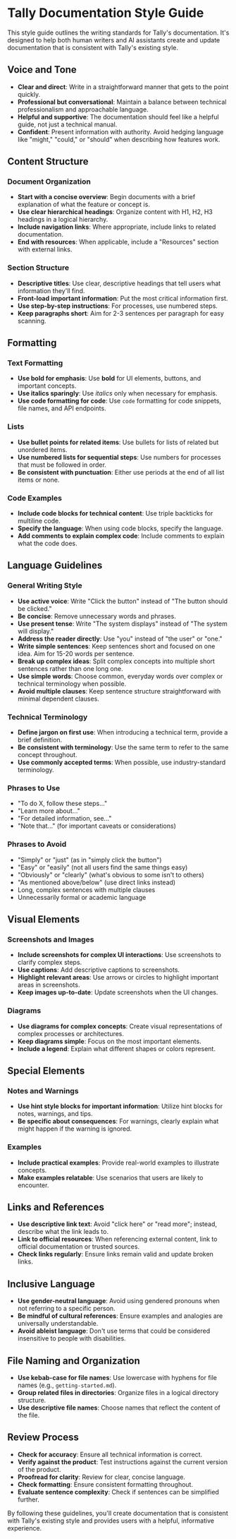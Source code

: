 # Tally Documentation Style Guide

This style guide outlines the writing standards for Tally's documentation. It's designed to help both human writers and AI assistants create and update documentation that is consistent with Tally's existing style.

## Voice and Tone

- **Clear and direct**: Write in a straightforward manner that gets to the point quickly.
- **Professional but conversational**: Maintain a balance between technical professionalism and approachable language.
- **Helpful and supportive**: The documentation should feel like a helpful guide, not just a technical manual.
- **Confident**: Present information with authority. Avoid hedging language like "might," "could," or "should" when describing how features work.

## Content Structure

### Document Organization

- **Start with a concise overview**: Begin documents with a brief explanation of what the feature or concept is.
- **Use clear hierarchical headings**: Organize content with H1, H2, H3 headings in a logical hierarchy.
- **Include navigation links**: Where appropriate, include links to related documentation.
- **End with resources**: When applicable, include a "Resources" section with external links.

### Section Structure

- **Descriptive titles**: Use clear, descriptive headings that tell users what information they'll find.
- **Front-load important information**: Put the most critical information first.
- **Use step-by-step instructions**: For processes, use numbered steps.
- **Keep paragraphs short**: Aim for 2-3 sentences per paragraph for easy scanning.

## Formatting

### Text Formatting

- **Use bold for emphasis**: Use **bold** for UI elements, buttons, and important concepts.
- **Use italics sparingly**: Use *italics* only when necessary for emphasis.
- **Use code formatting for code**: Use `code` formatting for code snippets, file names, and API endpoints.

### Lists

- **Use bullet points for related items**: Use bullets for lists of related but unordered items.
- **Use numbered lists for sequential steps**: Use numbers for processes that must be followed in order.
- **Be consistent with punctuation**: Either use periods at the end of all list items or none.

### Code Examples

- **Include code blocks for technical content**: Use triple backticks for multiline code.
- **Specify the language**: When using code blocks, specify the language.
- **Add comments to explain complex code**: Include comments to explain what the code does.

## Language Guidelines

### General Writing Style

- **Use active voice**: Write "Click the button" instead of "The button should be clicked."
- **Be concise**: Remove unnecessary words and phrases.
- **Use present tense**: Write "The system displays" instead of "The system will display."
- **Address the reader directly**: Use "you" instead of "the user" or "one."
- **Write simple sentences**: Keep sentences short and focused on one idea. Aim for 15-20 words per sentence.
- **Break up complex ideas**: Split complex concepts into multiple short sentences rather than one long one.
- **Use simple words**: Choose common, everyday words over complex or technical terminology when possible.
- **Avoid multiple clauses**: Keep sentence structure straightforward with minimal dependent clauses.

### Technical Terminology

- **Define jargon on first use**: When introducing a technical term, provide a brief definition.
- **Be consistent with terminology**: Use the same term to refer to the same concept throughout.
- **Use commonly accepted terms**: When possible, use industry-standard terminology.

### Phrases to Use

- "To do X, follow these steps..."
- "Learn more about..."
- "For detailed information, see..."
- "Note that..." (for important caveats or considerations)

### Phrases to Avoid

- "Simply" or "just" (as in "simply click the button")
- "Easy" or "easily" (not all users find the same things easy)
- "Obviously" or "clearly" (what's obvious to some isn't to others)
- "As mentioned above/below" (use direct links instead)
- Long, complex sentences with multiple clauses
- Unnecessarily formal or academic language

## Visual Elements

### Screenshots and Images

- **Include screenshots for complex UI interactions**: Use screenshots to clarify complex steps.
- **Use captions**: Add descriptive captions to screenshots.
- **Highlight relevant areas**: Use arrows or circles to highlight important areas in screenshots.
- **Keep images up-to-date**: Update screenshots when the UI changes.

### Diagrams

- **Use diagrams for complex concepts**: Create visual representations of complex processes or architectures.
- **Keep diagrams simple**: Focus on the most important elements.
- **Include a legend**: Explain what different shapes or colors represent.

## Special Elements

### Notes and Warnings

- **Use hint style blocks for important information**: Utilize hint blocks for notes, warnings, and tips.
- **Be specific about consequences**: For warnings, clearly explain what might happen if the warning is ignored.

### Examples

- **Include practical examples**: Provide real-world examples to illustrate concepts.
- **Make examples relatable**: Use scenarios that users are likely to encounter.

## Links and References

- **Use descriptive link text**: Avoid "click here" or "read more"; instead, describe what the link leads to.
- **Link to official resources**: When referencing external content, link to official documentation or trusted sources.
- **Check links regularly**: Ensure links remain valid and update broken links.

## Inclusive Language

- **Use gender-neutral language**: Avoid using gendered pronouns when not referring to a specific person.
- **Be mindful of cultural references**: Ensure examples and analogies are universally understandable.
- **Avoid ableist language**: Don't use terms that could be considered insensitive to people with disabilities.

## File Naming and Organization

- **Use kebab-case for file names**: Use lowercase with hyphens for file names (e.g., `getting-started.md`).
- **Group related files in directories**: Organize files in a logical directory structure.
- **Use descriptive file names**: Choose names that reflect the content of the file.

## Review Process

- **Check for accuracy**: Ensure all technical information is correct.
- **Verify against the product**: Test instructions against the current version of the product.
- **Proofread for clarity**: Review for clear, concise language.
- **Check formatting**: Ensure consistent formatting throughout.
- **Evaluate sentence complexity**: Check if sentences can be simplified further.

By following these guidelines, you'll create documentation that is consistent with Tally's existing style and provides users with a helpful, informative experience.
